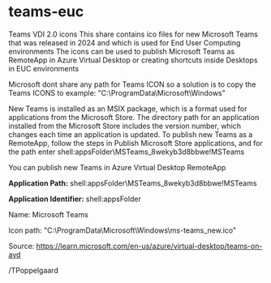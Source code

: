 # teams-euc
Teams VDI 2.0 icons 
This share contains ico files for new Microsoft Teams that was released in 2024 and which is used for End User Computing environments
The icons can be used to publish Microsoft Teams as RemoteApp in Azure Virtual Desktop or creating shortcuts inside Desktops in EUC environments

Microsoft dont share any path for Teams ICON so a solution is to copy the Teams ICONS to example: 
"C:\ProgramData\Microsoft\Windows\"

New Teams is installed as an MSIX package, which is a format used for applications from the Microsoft Store. The directory path for an application installed from the Microsoft Store includes the version number, which changes each time an application is updated. To publish new Teams as a RemoteApp, follow the steps in Publish Microsoft Store applications, and for the path enter shell:appsFolder\MSTeams_8wekyb3d8bbwe!MSTeams

You can publish new Teams in Azure Virtual Desktop RemoteApp

**Application Path:**
shell:appsFolder\MSTeams_8wekyb3d8bbwe!MSTeams

**Application Identifier:**
shell:appsFolder

Name:
Microsoft Teams

Icon path:
"C:\ProgramData\Microsoft\Windows\ms-teams_new.ico"

Source:
https://learn.microsoft.com/en-us/azure/virtual-desktop/teams-on-avd

/TPoppelgaard
